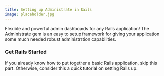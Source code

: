 ```yaml
---
title: Setting up Administrate in Rails
image: placeholder.jpg
---
```


Flexible and powerful admin dashboards for any Rails application! The Administrate gem is an easy to setup framework for giving your application some much needed robust administration capabilities.

### Get Rails Started

If you already know how to put together a basic Rails application, skip this part. Otherwise, consider this a quick tutorial on setting Rails up.